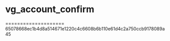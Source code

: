 # vg_account_confirm
====================
65078668ec1b4d8a514671e1220c4c6608b6b110e61d4c2a750ccb9178089a45
